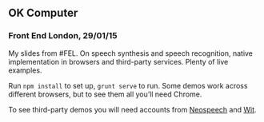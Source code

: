 ## OK Computer

### Front End London, 29/01/15

My slides from #FEL. On speech synthesis and speech recognition, native implementation in browsers and third-party services. Plenty of live examples.

Run `npm install` to set up, `grunt serve` to run. Some demos work across different browsers, but to see them all you’ll need Chrome.

To see third-party demos you will need accounts from  [Neospeech](https://ws.neospeech.com/) and [Wit](https://wit.ai/).
